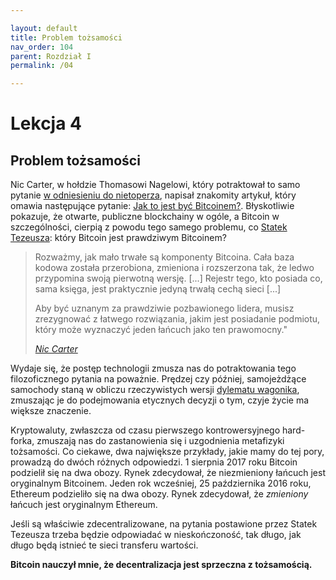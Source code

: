 ```yaml
---

layout: default
title: Problem tożsamości
nav_order: 104
parent: Rozdział I
permalink: /04

---
```


# Lekcja 4

## Problem tożsamości

Nic Carter, w hołdzie Thomasowi Nagelowi, który potraktował to samo pytanie [w odniesieniu do nietoperza](https://en.wikipedia.org/wiki/What_Is_It_Like_to_Be_a_Bat?), napisał znakomity artykuł, który omawia następujące pytanie: [Jak to jest być Bitcoinem?](https://medium.com/s/story/what-is-it-like-to-be-a-bitcoin-56109f3e6753). Błyskotliwie pokazuje, że otwarte, publiczne blockchainy w ogóle, a Bitcoin
w szczególności, cierpią z powodu tego samego problemu, co [Statek
Tezeusza](https://pl.wikipedia.org/wiki/Statek_Tezeusza): który Bitcoin jest prawdziwym Bitcoinem?

> Rozważmy, jak mało trwałe są komponenty Bitcoina. Cała baza kodowa została przerobiona, zmieniona i rozszerzona tak, że ledwo przypomina swoją pierwotną wersję. [...] Rejestr tego, kto posiada co, sama księga, jest praktycznie jedyną trwałą cechą sieci [...]
> 
> Aby być uznanym za prawdziwie pozbawionego lidera, musisz zrezygnować z łatwego rozwiązania, jakim jest posiadanie podmiotu, który może wyznaczyć jeden łańcuch jako ten prawomocny."
> 
> *[Nic Carter](https://medium.com/s/story/what-is-it-like-to-be-a-bitcoin-56109f3e6753)*

Wydaje się, że postęp technologii zmusza nas do potraktowania tego filozoficznego pytania na poważnie. Prędzej czy później, samojeżdżące samochody staną w obliczu rzeczywistych wersji [dylematu wagonika](https://pl.wikipedia.org/wiki/Dylemat_wagonika), zmuszając je do podejmowania etycznych decyzji o tym, czyje życie ma większe znaczenie.

Kryptowaluty, zwłaszcza od czasu pierwszego kontrowersyjnego hard-forka, zmuszają nas do zastanowienia się i uzgodnienia metafizyki tożsamości. Co ciekawe, dwa największe przykłady, jakie mamy do tej pory, prowadzą do dwóch różnych odpowiedzi. 1 sierpnia 2017 roku Bitcoin podzielił się na dwa obozy. Rynek zdecydował, że niezmieniony łańcuch jest oryginalnym Bitcoinem. Jeden rok wcześniej, 25 października 2016 roku, Ethereum podzieliło się na dwa obozy. Rynek zdecydował, że *zmieniony* łańcuch jest oryginalnym Ethereum.

Jeśli są właściwie zdecentralizowane, na pytania postawione przez Statek Tezeusza trzeba będzie odpowiadać w nieskończoność, tak długo, jak długo będą istnieć te sieci transferu wartości.

**Bitcoin nauczył mnie, że decentralizacja jest sprzeczna z tożsamością.**